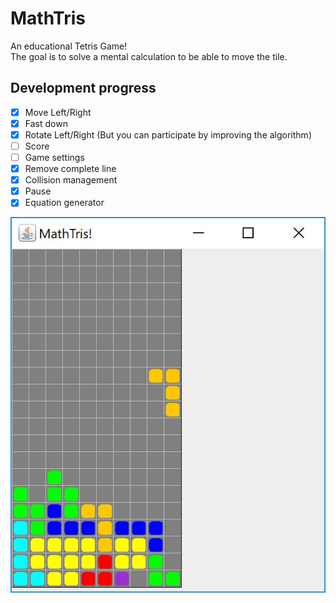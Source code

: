 # MathTris

An educational Tetris Game!  
The goal is to solve a mental calculation to be able to move the tile.

## Development progress

* [x] Move Left/Right
* [x] Fast down
* [x] Rotate Left/Right (But you can participate by improving the algorithm)
* [ ] Score
* [ ] Game settings
* [x] Remove complete line
* [x] Collision management
* [x] Pause
* [x] Equation generator

![screenshot.jpg](screenshot.jpg)
